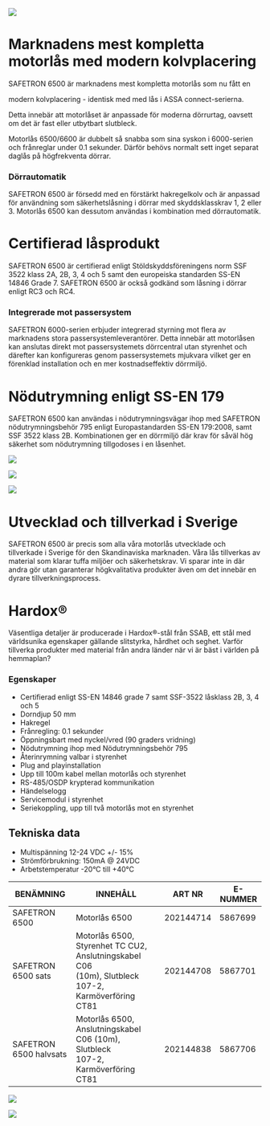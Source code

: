 ![](_page_0_Picture_0.jpeg)

# Marknadens mest kompletta motorlås med modern kolvplacering

SAFETRON 6500 är marknadens mest kompletta motorlås som nu fått en

modern kolvplacering - identisk med med lås i ASSA connect-serierna.

Detta innebär att motorlåset är anpassade för moderna dörrurtag, oavsett om det är fast eller utbytbart slutbleck.

Motorlås 6500/6600 är dubbelt så snabba som sina syskon i 6000-serien och frånreglar under 0.1 sekunder. Därför behövs normalt sett inget separat daglås på högfrekventa dörrar.

### Dörrautomatik

SAFETRON 6500 är försedd med en förstärkt hakregelkolv och är anpassad för användning som säkerhetslåsning i dörrar med skyddsklasskrav 1, 2 eller 3. Motorlås 6500 kan dessutom användas i kombination med dörrautomatik.

# Certifierad låsprodukt

SAFETRON 6500 är certifierad enligt Stöldskyddsföreningens norm SSF 3522 klass 2A, 2B, 3, 4 och 5 samt den europeiska standarden SS-EN 14846 Grade 7. SAFETRON 6500 är också godkänd som låsning i dörrar enligt RC3 och RC4.

### Integrerade mot passersystem

SAFETRON 6000-serien erbjuder integrerad styrning mot flera av marknadens stora passersystemleverantörer. Detta innebär att motorlåsen kan anslutas direkt mot passersystemets dörrcentral utan styrenhet och därefter kan konfigureras genom passersystemets mjukvara vilket ger en förenklad installation och en mer kostnadseffektiv dörrmiljö.

# Nödutrymning enligt SS-EN 179

SAFETRON 6500 kan användas i nödutrymningsvägar ihop med SAFETRON nödutrymningsbehör 795 enligt Europastandarden SS-EN 179:2008, samt SSF 3522 klass 2B. Kombinationen ger en dörrmiljö där krav för såväl hög säkerhet som nödutrymning tillgodoses i en låsenhet.

![](_page_0_Picture_15.jpeg)

![](_page_0_Picture_16.jpeg)

![](_page_1_Picture_0.jpeg)

# **Utvecklad och tillverkad i Sverige**

SAFETRON 6500 är precis som alla våra motorlås utvecklade och tillverkade i Sverige för den Skandinaviska marknaden. Våra lås tillverkas av material som klarar tuffa miljöer och säkerhetskrav. Vi sparar inte in där andra gör utan garanterar högkvalitativa produkter även om det innebär en dyrare tillverkningsprocess.

# **Hardox®**

Väsentliga detaljer är producerade i Hardox®-stål från SSAB, ett stål med världsunika egenskaper gällande slitstyrka, hårdhet och seghet. Varför tillverka produkter med material från andra länder när vi är bäst i världen på hemmaplan?

### **Egenskaper**

- Certifierad enligt SS-EN 14846 grade 7 samt SSF-3522 låsklass 2B, 3, 4 och 5
- Dorndjup 50 mm
- Hakregel
- Frånregling: 0.1 sekunder
- Öppningsbart med nyckel/vred (90 graders vridning)
- Nödutrymning ihop med Nödutrymningsbehör 795
- Återinrymning valbar i styrenhet
- Plug and playinstallation
- Upp till 100m kabel mellan motorlås och styrenhet
- RS-485/OSDP krypterad kommunikation
- Händelselogg
- Servicemodul i styrenhet
- Seriekoppling, upp till två motorlås mot en styrenhet

## **Tekniska data**

- Multispänning 12-24 VDC +/- 15%
- Strömförbrukning: 150mA @ 24VDC
- Arbetstemperatur -20°C till +40°C

| BENÄMNING              | INNEHÅLL                                                                                             | ART NR    | E-NUMMER |
|------------------------|------------------------------------------------------------------------------------------------------|-----------|----------|
| SAFETRON 6500          | Motorlås 6500                                                                                        | 202144714 | 5867699  |
| SAFETRON 6500 sats     | Motorlås 6500, Styrenhet TC CU2, Anslutningskabel C06<br>(10m), Slutbleck 107-2, Karmöverföring CT81 | 202144708 | 5867701  |
| SAFETRON 6500 halvsats | Motorlås 6500, Anslutningskabel C06 (10m), Slutbleck<br>107-2, Karmöverföring CT81                   | 202144838 | 5867706  |

![](_page_1_Figure_24.jpeg)

![](_page_1_Figure_25.jpeg)